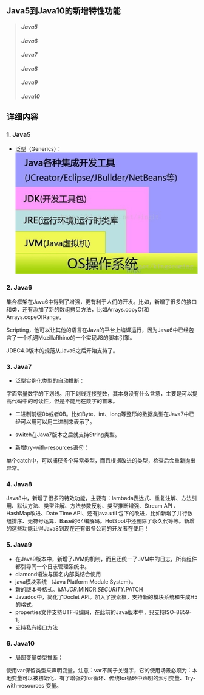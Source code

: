 ## Java5到Java10的新增特性功能
> #### *Java5*
> #### *Java6*
> #### *Java7*
> #### *Java8*
> #### *Java9*
> #### *Java10*

## 详细内容
### 1. Java5  

  - 泛型（Generics）：  
![](https://github.com/wangdl000/study/blob/master/00_Java%E4%BA%8B%E5%89%8D/resource_jdk/06_01_java_os.jpg)  


### 2. Java6  

集合框架在Java6中得到了增强，更有利于人们的开发。比如，新增了很多的接口和类，还有添加了新的数组拷贝方法，比如Arrays.copyOf和Arrays.copeOfRange。  

Scripting，他可以让其他的语言在Java的平台上编译运行，因为Java6中已经包含了一个机遇MozillaRhino的一个实现JS的脚本引擎。  

JDBC4.0版本的规范从Java6之后开始支持了。  

### 3. Java7  

  - 泛型实例化类型的自动推断：  
  

字面常量数字的下划线。用下划线连接整数，其本身没有什么含意，主要是可以提高代码中的可读性，但是不能用在数字的首末。  

  - 二进制前缀0b或者0B。比如Byte、int、long等整形的数据类型在Java7中已经可以用可以用二进制来表示了。  
  

  - switch在Java7版本之后就支持String类型。  
  - 新增try-with-resources语句：  
  

 单个catch中，可以捕获多个异常类型，而且根据改进的类型，检查后会重新抛出异常。  

### 4. Java8  

 Java8中，新增了很多的特效功能，主要有：lambada表达式、重复注解、方法引用、默认方法、类型注解、方法参数反射、类型推断增强、Stream API 、HashMap改进、Date Time API、还有java.util 包下的改进，比如新增了并行数组排序、无符号运算、Base的64编解码。HotSpot中还删除了永久代等等。新增的这些功能让得Java8到现在还有很多公司的开发者在使用！  

### 5. Java9  

  - 在Java9版本中，新增了JVM的机制，而且还统一了JVM中的日志，所有组件都引导同一个日志管理系统中。  
  - diamond语法与匿名内部类结合使用  
  - java模块系统 （Java Platform Module System）。  
  - 新的版本号格式。$MAJOR.$MINOR.$SECURITY.$PATCH  
  - Javadoc中，简化了Doclet API。加入了搜索框，支持新的模块系统和生成H5的格式。  
  - properties文件支持UTF-8编码，在此前的Java版本中，只支持ISO-8859-1。  
  - 支持私有接口方法  
  
### 6. Java10  

  - 局部变量类型推断：  


使用var保留类型来声明变量。注意：var不属于关键字，它的使用场景必须为：本地变量可以被初始化、有了增强的for循环、传统for循环中声明的索引变量、Try-with-resources 变量。   